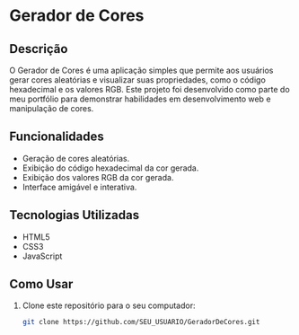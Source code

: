 # Gerador de Cores

## Descrição
O Gerador de Cores é uma aplicação simples que permite aos usuários gerar cores aleatórias e visualizar suas propriedades, como o código hexadecimal e os valores RGB. Este projeto foi desenvolvido como parte do meu portfólio para demonstrar habilidades em desenvolvimento web e manipulação de cores.

## Funcionalidades
- Geração de cores aleatórias.
- Exibição do código hexadecimal da cor gerada.
- Exibição dos valores RGB da cor gerada.
- Interface amigável e interativa.

## Tecnologias Utilizadas
- HTML5
- CSS3
- JavaScript

## Como Usar
1. Clone este repositório para o seu computador:
   ```bash
   git clone https://github.com/SEU_USUARIO/GeradorDeCores.git
